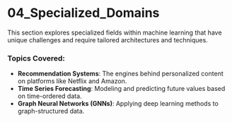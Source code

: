 # 04_Specialized_Domains

This section explores specialized fields within machine learning that have unique challenges and require tailored architectures and techniques.

### Topics Covered:

-   **Recommendation Systems**: The engines behind personalized content on platforms like Netflix and Amazon.
-   **Time Series Forecasting**: Modeling and predicting future values based on time-ordered data.
-   **Graph Neural Networks (GNNs)**: Applying deep learning methods to graph-structured data. 